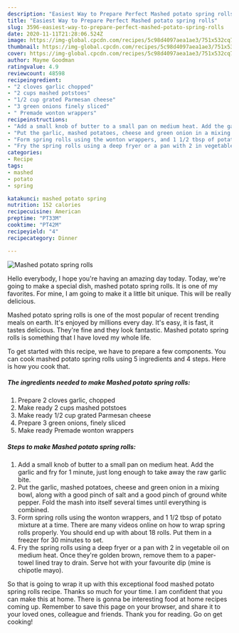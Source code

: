 ```yaml
---
description: "Easiest Way to Prepare Perfect Mashed potato spring rolls"
title: "Easiest Way to Prepare Perfect Mashed potato spring rolls"
slug: 3596-easiest-way-to-prepare-perfect-mashed-potato-spring-rolls
date: 2020-11-11T21:28:06.524Z
image: https://img-global.cpcdn.com/recipes/5c98d4097aea1ae3/751x532cq70/mashed-potato-spring-rolls-recipe-main-photo.jpg
thumbnail: https://img-global.cpcdn.com/recipes/5c98d4097aea1ae3/751x532cq70/mashed-potato-spring-rolls-recipe-main-photo.jpg
cover: https://img-global.cpcdn.com/recipes/5c98d4097aea1ae3/751x532cq70/mashed-potato-spring-rolls-recipe-main-photo.jpg
author: Mayme Goodman
ratingvalue: 4.9
reviewcount: 48598
recipeingredient:
- "2 cloves garlic chopped"
- "2 cups mashed potstoes"
- "1/2 cup grated Parmesan cheese"
- "3 green onions finely sliced"
- " Premade wonton wrappers"
recipeinstructions:
- "Add a small knob of butter to a small pan on medium heat. Add the garlic and fry for 1 minute, just long enough to take away the raw garlic bite."
- "Put the garlic, mashed potatoes, cheese and green onion in a mixing bowl, along with a good pinch of salt and a good pinch of ground white pepper. Fold the mash into itself several times until everything is combined."
- "Form spring rolls using the wonton wrappers, and 1 1/2 tbsp of potato mixture at a time. There are many videos online on how to wrap spring rolls properly. You should end up with about 18 rolls. Put them in a freezer for 30 minutes to set."
- "Fry the spring rolls using a deep fryer or a pan with 2 in vegetable oil on medium heat. Once they&#39;re golden brown, remove them to a paper-towel lined tray to drain. Serve hot with your favourite dip (mine is chipotle mayo)."
categories:
- Recipe
tags:
- mashed
- potato
- spring

katakunci: mashed potato spring 
nutrition: 152 calories
recipecuisine: American
preptime: "PT33M"
cooktime: "PT42M"
recipeyield: "4"
recipecategory: Dinner

---
```



![Mashed potato spring rolls](https://img-global.cpcdn.com/recipes/5c98d4097aea1ae3/751x532cq70/mashed-potato-spring-rolls-recipe-main-photo.jpg)

Hello everybody, I hope you're having an amazing day today. Today, we're going to make a special dish, mashed potato spring rolls. It is one of my favorites. For mine, I am going to make it a little bit unique. This will be really delicious.

Mashed potato spring rolls is one of the most popular of recent trending meals on earth. It's enjoyed by millions every day. It's easy, it is fast, it tastes delicious. They're fine and they look fantastic. Mashed potato spring rolls is something that I have loved my whole life.




To get started with this recipe, we have to prepare a few components. You can cook mashed potato spring rolls using 5 ingredients and 4 steps. Here is how you cook that.

<!--inarticleads1-->

##### The ingredients needed to make Mashed potato spring rolls:

1. Prepare 2 cloves garlic, chopped
1. Make ready 2 cups mashed potstoes
1. Make ready 1/2 cup grated Parmesan cheese
1. Prepare 3 green onions, finely sliced
1. Make ready  Premade wonton wrappers




<!--inarticleads2-->

##### Steps to make Mashed potato spring rolls:

1. Add a small knob of butter to a small pan on medium heat. Add the garlic and fry for 1 minute, just long enough to take away the raw garlic bite.
1. Put the garlic, mashed potatoes, cheese and green onion in a mixing bowl, along with a good pinch of salt and a good pinch of ground white pepper. Fold the mash into itself several times until everything is combined.
1. Form spring rolls using the wonton wrappers, and 1 1/2 tbsp of potato mixture at a time. There are many videos online on how to wrap spring rolls properly. You should end up with about 18 rolls. Put them in a freezer for 30 minutes to set.
1. Fry the spring rolls using a deep fryer or a pan with 2 in vegetable oil on medium heat. Once they&#39;re golden brown, remove them to a paper-towel lined tray to drain. Serve hot with your favourite dip (mine is chipotle mayo).




So that is going to wrap it up with this exceptional food mashed potato spring rolls recipe. Thanks so much for your time. I am confident that you can make this at home. There is gonna be interesting food at home recipes coming up. Remember to save this page on your browser, and share it to your loved ones, colleague and friends. Thank you for reading. Go on get cooking!
